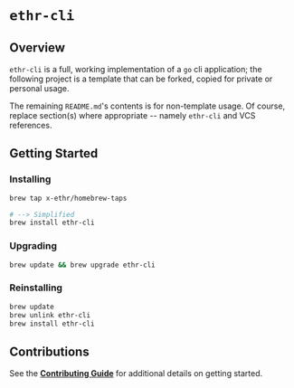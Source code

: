 # `ethr-cli`

## Overview

`ethr-cli` is a full, working implementation of a `go` cli application; the following
project is a template that can be forked, copied for private or personal usage.

The remaining `README.md`'s contents is for non-template usage. Of course, replace
section(s) where appropriate -- namely `ethr-cli` and VCS references.

## Getting Started

### Installing

```bash
brew tap x-ethr/homebrew-taps

# --> Simplified
brew install ethr-cli
```

### Upgrading

```bash
brew update && brew upgrade ethr-cli
```

### Reinstalling

```bash
brew update
brew unlink ethr-cli
brew install ethr-cli
```

## Contributions

See the [**Contributing Guide**](./CONTRIBUTING.md) for additional details on getting started.
